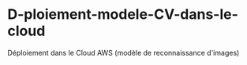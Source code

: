 # D-ploiement-modele-CV-dans-le-cloud
Déploiement dans le Cloud AWS (modèle de reconnaissance d'images)
